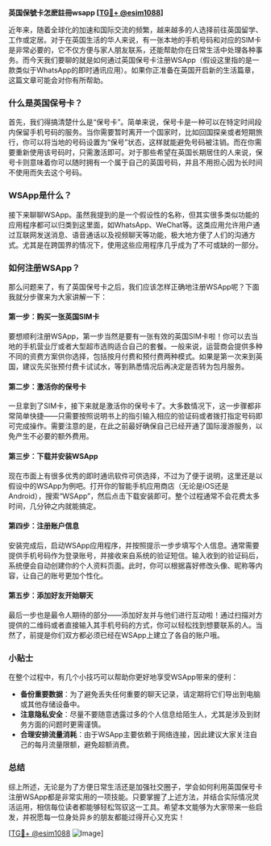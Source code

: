 **英国保號卡怎麽註冊wsapp [[TG💪+ @esim1088](https://t.me/s/esim1088)]**

近年来，随着全球化的加速和国际交流的频繁，越来越多的人选择前往英国留学、工作或定居。对于在英国生活的华人来说，有一张本地的手机号码和对应的SIM卡是非常必要的，它不仅方便与家人朋友联系，还能帮助你在日常生活中处理各种事务。而今天我们要聊的就是如何通过英国保号卡注册WSApp（假设这里指的是一款类似于WhatsApp的即时通讯应用）。如果你正准备在英国开启新的生活篇章，这篇文章可能会对你有所帮助。

### 什么是英国保号卡？

首先，我们得搞清楚什么是“保号卡”。简单来说，保号卡是一种可以在特定时间段内保留手机号码的服务。当你需要暂时离开一个国家时，比如回国探亲或者短期旅行，你可以将当地的号码设置为“保号”状态，这样就能避免号码被注销。而在你需要重新使用该号码时，只需激活即可。对于那些希望在英国长期居住的人来说，保号卡则意味着你可以随时拥有一个属于自己的英国号码，并且不用担心因为长时间不使用而失去这个号码。

### WSApp是什么？

接下来聊聊WSApp。虽然我提到的是一个假设性的名称，但其实很多类似功能的应用程序都可以归类到这里面，如WhatsApp、WeChat等。这类应用允许用户通过互联网发送消息、语音通话以及视频聊天等功能，极大地方便了人们的沟通方式。尤其是在跨国界的情况下，使用这些应用程序几乎成为了不可或缺的一部分。

### 如何注册WSApp？

那么问题来了，有了英国保号卡之后，我们应该怎样正确地注册WSApp呢？下面我就分步骤来为大家讲解一下：

#### 第一步：购买一张英国SIM卡

要想顺利注册WSApp，第一步当然是要有一张有效的英国SIM卡啦！你可以去当地的手机营业厅或者大型超市选购适合自己的套餐。一般来说，运营商会提供多种不同的资费方案供你选择，包括按月付费和预付费两种模式。如果是第一次来到英国，建议先买张预付费卡试试水，等到熟悉情况后再决定是否转为包月服务。

#### 第二步：激活你的保号卡

一旦拿到了SIM卡，接下来就是激活你的保号卡了。大多数情况下，这一步骤都非常简单快捷——只需要按照说明书上的指引输入相应的验证码或者拨打指定号码即可完成操作。需要注意的是，在此之前最好确保自己已经开通了国际漫游服务，以免产生不必要的额外费用。

#### 第三步：下载并安装WSApp

现在市面上有很多优秀的即时通讯软件可供选择，不过为了便于说明，这里还是以假设中的WSApp为例吧。打开你的智能手机应用商店（无论是iOS还是Android），搜索“WSApp”，然后点击下载安装即可。整个过程通常不会花费太多时间，几分钟之内就能搞定。

#### 第四步：注册账户信息

安装完成后，启动WSApp应用程序，并按照提示一步步填写个人信息。通常需要提供手机号码作为登录账号，并接收来自系统的验证短信。输入收到的验证码后，系统便会自动创建你的个人资料页面。此时，你可以根据喜好修改头像、昵称等内容，让自己的账号更加个性化。

#### 第五步：添加好友开始聊天

最后一步也是最令人期待的部分——添加好友并与他们进行互动啦！通过扫描对方提供的二维码或者直接输入其手机号码的方式，你可以轻松找到想要联系的人。当然了，前提是你们双方都必须已经在WSApp上建立了各自的账户哦。

### 小贴士

在整个过程中，有几个小技巧可以帮助你更好地享受WSApp带来的便利：

- **备份重要数据**：为了避免丢失任何重要的聊天记录，请定期将它们导出到电脑或其他存储设备中。
- **注意隐私安全**：尽量不要随意透露过多的个人信息给陌生人，尤其是涉及到财务方面的问题时更需谨慎。
- **合理安排流量消耗**：由于WSApp主要依赖于网络连接，因此建议大家关注自己的每月流量限额，避免超额消费。

### 总结

综上所述，无论是为了方便日常生活还是加强社交圈子，学会如何利用英国保号卡注册WSApp都是非常实用的一项技能。只要掌握了上述方法，并结合实际情况灵活运用，相信每位读者都能够轻松驾驭这一工具。希望本文能够为大家带来一些启发，并祝愿每一位身处异乡的朋友都能过得开心又充实！

[[TG💪+ @esim1088](https://t.me/s/esim1088) ![Image](https://i.postimg.cc/4NQfJmqS/Snipaste-2025-05-13-00-14-12.png)]